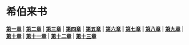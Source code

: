 # 希伯来书
 **[第一章](圣经/圣经(吕振中译本)/lzz/650/001.md)** |
 **[第二章](圣经/圣经(吕振中译本)/lzz/650/002.md)** |
 **[第三章](圣经/圣经(吕振中译本)/lzz/650/003.md)** |
 **[第四章](圣经/圣经(吕振中译本)/lzz/650/004.md)** |
 **[第五章](圣经/圣经(吕振中译本)/lzz/650/005.md)** |
 **[第六章](圣经/圣经(吕振中译本)/lzz/650/006.md)** |
 **[第七章](圣经/圣经(吕振中译本)/lzz/650/007.md)** |
 **[第八章](圣经/圣经(吕振中译本)/lzz/650/008.md)** |
 **[第九章](圣经/圣经(吕振中译本)/lzz/650/009.md)** |
 **[第十章](圣经/圣经(吕振中译本)/lzz/650/010.md)** |
 **[第十一章](圣经/圣经(吕振中译本)/lzz/650/011.md)** |
 **[第十二章](圣经/圣经(吕振中译本)/lzz/650/012.md)** |
 **[第十三章](圣经/圣经(吕振中译本)/lzz/650/013.md)**
